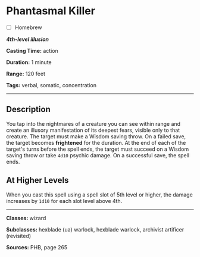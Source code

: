 # Phantasmal Killer

- [ ] Homebrew

***4th-level illusion***

**Casting Time:** action

**Duration:** 1 minute

**Range:** 120 feet

**Tags:** verbal, somatic, concentration

---

## Description
You tap into the nightmares of a creature you can see within range and create an illusory manifestation of its deepest fears, visible only to that creature.
The target must make a Wisdom saving throw.
On a failed save, the target becomes **frightened** for the duration.
At the end of each of the target's turns before the spell ends, the target must succeed on a Wisdom saving throw or take `4d10` psychic damage.
On a successful save, the spell ends.

## At Higher Levels
When you cast this spell using a spell slot of 5th level or higher, the damage increases by `1d10` for each slot level above 4th.

---

**Classes:** wizard

**Subclasses:** hexblade (ua) warlock, hexblade warlock, archivist artificer (revisited)

**Sources:** PHB, page 265
